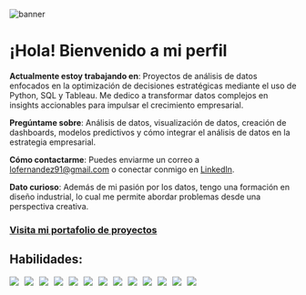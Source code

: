 ![banner](https://github.com/user-attachments/assets/cd26d43f-14ae-4da0-b4f0-42fdc8dec3d7)

# ¡Hola! Bienvenido a mi perfil

**Actualmente estoy trabajando en**: Proyectos de análisis de datos enfocados en la optimización de decisiones estratégicas mediante el uso de Python, SQL y Tableau. Me dedico a transformar datos complejos en insights accionables para impulsar el crecimiento empresarial.

**Pregúntame sobre**: Análisis de datos, visualización de datos, creación de dashboards, modelos predictivos y cómo integrar el análisis de datos en la estrategia empresarial.

**Cómo contactarme**: Puedes enviarme un correo a [lofernandez91@gmail.com](mailto:lofernandez91@gmail.com) o conectar conmigo en [LinkedIn](https://www.linkedin.com/in/lorenzofdz).

**Dato curioso**: Además de mi pasión por los datos, tengo una formación en diseño industrial, lo cual me permite abordar problemas desde una perspectiva creativa.

### [Visita mi portafolio de proyectos](https://lorenzofdz.github.io/lorenzo_portfolio/)

## Habilidades:

<div style="display: flex; flex-wrap: wrap; gap: 10px;">
  <img src="https://img.shields.io/badge/Python-4A4A4A?style=for-the-badge&logo=python&logoColor=white" />
  <img src="https://img.shields.io/badge/SQL-3A3A3A?style=for-the-badge&logo=postgresql&logoColor=white" />
  <img src="https://img.shields.io/badge/Pandas-5A5A5A?style=for-the-badge&logo=pandas&logoColor=white" />
  <img src="https://img.shields.io/badge/Tableau-6A6A6A?style=for-the-badge&logo=tableau&logoColor=white" />
  <img src="https://img.shields.io/badge/Seaborn-4A4A4A?style=for-the-badge&logo=seaborn&logoColor=white" />
  <img src="https://img.shields.io/badge/Plotly-4A4A4A?style=for-the-badge&logo=plotly&logoColor=white" />
  <img src="https://img.shields.io/badge/EDA-7A7A7A?style=for-the-badge&logo=visualstudio&logoColor=white" />
  <img src="https://img.shields.io/badge/Visualization-5A5A5A?style=for-the-badge&logo=datadog&logoColor=white" />
  <img src="https://img.shields.io/badge/Statistical_Analysis-4A4A4A?style=for-the-badge&logo=mathworks&logoColor=white" />
  <img src="https://img.shields.io/badge/Data_Preprocessing-6A6A6A?style=for-the-badge&logo=datadog&logoColor=white" />
  <img src="https://img.shields.io/badge/Business_Analysis-3A3A3A?style=for-the-badge&logo=business&logoColor=white" />
  <img src="https://img.shields.io/badge/A/B_Testing-4A4A4A?style=for-the-badge&logo=experiment&logoColor=white" />
  <img src="https://img.shields.io/badge/Cohort_Analysis-5A5A5A?style=for-the-badge&logo=biometrics&logoColor=white" />
</div>
